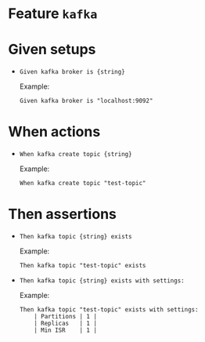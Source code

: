 # Feature `kafka`

# Given setups

- `Given kafka broker is {string}`

  Example:

  ```gherkin
  Given kafka broker is "localhost:9092"
  ```

# When actions

- `When kafka create topic {string}`
  
  Example:

  ```gherkin
  When kafka create topic "test-topic"
  ```

# Then assertions

- `Then kafka topic {string} exists`
  
  Example:

  ```gherkin
  Then kafka topic "test-topic" exists
  ```


- `Then kafka topic {string} exists with settings:`

  Example:

  ```gherkin
  Then kafka topic "test-topic" exists with settings:
      | Partitions | 1 |
      | Replicas   | 1 |
      | Min ISR    | 1 |
  ```
